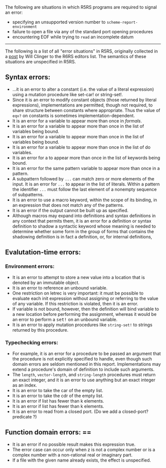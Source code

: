 The following are situations in which R5RS programs are required to
signal an error:

* specifying an unsupported version number to `scheme-report-environment`
* failure to open a file via any of the standard port opening procedures
* encountering EOF while trying to `read` an incomplete datum

----

The following is a list of all "error situations" in R5RS,
originally collected in a [post](http://www.r6rs.org/r6rs-editors/2006-February/000917.html)
by Will Clinger to the R6RS editors list.  The semantics of
these situations are unspecified in R5RS.

## Syntax errors:

* ...it is an error to alter a constant (i.e. the value of a literal expression) using a mutation procedure like set-car! or string-set!.
* Since it is an error to modify constant objects (those returned by literal expressions), implementations are permitted, though not required, to share structure between constants where appropriate. Thus the value of `eqv?` on constants is sometimes implementation-dependent.
* It is an error for a variable to appear more than once in *formals*.
* It is an error for a variable to appear more than once in the list of variables being bound.
* It is an error for a variable to appear more than once in the list of variables being bound.
* It is an error for a variable to appear more than once in the list of do variables.
* It is an error for a <keyword> to appear more than once in the list of keywords being bound.
* It is an error for the same pattern variable to appear more than once in a pattern.
* A subpattern followed by `...` can match zero or more elements of the input. It is an error for `...` to appear in the list of literals. Within a pattern the identifier `...` must follow the last element of a nonempty sequence of subpatterns.
* It is an error to use a macro keyword, within the scope of its binding, in an expression that does not match any of the patterns.
* It is an error if the output cannot be built up as specified.
* Although macros may expand into definitions and syntax definitions in any context that permits them, it is an error for a definition or syntax definition to shadow a syntactic keyword whose meaning is needed to determine whether some form in the group of forms that contains the shadowing definition is in fact a definition, or, for internal definitions,

## Evalutation-time errors:

###  Environment errors:

* It is an error to attempt to store a new value into a location that is denoted by an immutable object.
* It is an error to reference an unbound variable.
* One restriction on letrec is very important: it must be possible to evaluate each init expression without assigning or referring to the value of any variable. If this restriction is violated, then it is an error.
* If variable is not bound, however, then the definition will bind variable to a new location before performing the assignment, whereas it would be an error to perform a <tt>set!</tt> on an unbound variable.
* It is an error to apply mutation procedures like `string-set!` to strings returned by this procedure.

###  Typechecking errors:

* For example, it is an error for a procedure to be passed an argument that the procedure is not explicitly specified to handle, even though such domain errors are seldom mentioned in this report. Implementations may extend a procedure's domain of definition to include such arguments.
* The `length`, `vector-length`, and `string-length` procedures must return an exact integer, and it is an error to use anything but an exact integer as an index.
* It is an error to take the car of the empty list.
* It is an error to take the cdr of the empty list.
* It is an error if list has fewer than k elements.
* It is an error if list has fewer than k elements.
* It is an error to read from a closed port. (Do we add a closed-port? predicate ?)

## Function domain errors: ==

* It is an error if no possible result makes this expression true.
* The error case can occur only when z is not a complex number or is a complex number with a non-rational real or imaginary part.
* If a file with the given name already exists, the effect is unspecified.
